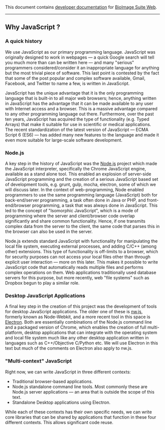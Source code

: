 This document contains [developer documentation](README.md) for
[BioImage Suite Web](https://bioimagesuiteweb.github.io/webapp/). 

---

## Why JavaScript ?

### A quick history

We use JavaScript as our primary programming language. JavaScript was originally designed to work in
webpages — a quick Google search will tell you much more than can be written here — and many "serious"
programmers considered/consider it an inappropriate language for anything but the
most trivial piece of software. This last point is contested
by the fact that some of the post popular and complex software available, Gmail, Facebook, and Twitter to name a few, is written in JavaScript.

 JavaScript has the unique advantage that it is the only programming language that is built-in to
all major web browsers; hence, anything written in JavaScript has the
advantage that it can be made available to any user with Internet access and a browser. This is a massive advantage compared to any other programming
language out there. Furthermore, over the past ten years, JavaScript has
acquired the type of functionality (e.g. Typed Arrays) that make it suitable
for use in scientific or medical applications. The recent standardization
of the latest version of JavaScript —  ECMA
Script 6 (ES6) — has added many new features to the language and
made it even more suitable for large-scale software development.

### Node.js

A key step in the history of JavaScript was the [Node.js](https://nodejs.org/en/)
project which made the JavaScript interpreter, specifically the Chrome JavaScript
engine, available as a stand alone tool. This enabled an
explosion of server-side JavaScript programming and the creation
of a serious JavaScript based set of development tools, e.g. grunt,
gulp, mocha, electron, some of which we will discuss later. In
the context of web-programming, Node enabled programmers to use the
same programming language (JavaScript) both for back-end/server programming, a task often done in Java or PHP, and front-end/browser programming, a task that was always done in JavaScript. This led to the
concept of "Isomorphic JavaScript", which is a mode of programming
where the server and client/browser code overlap
significantly and share common functionality. Hence, if one transmits
complex data from the server to the client, the same code that parses
this in the browser can also be used in the server.

Node.js extends standard JavaScript with functionality for
manipulating the local file system, executing external processes, and
adding C/C++ (among other) extensions. This type of functionality is off-limits to a browser, which for security purposes can not
access your local files other than through explicit user interaction
— more on this later. This makes it possible to
write JavaScript code that automatically reads multiple files and performs
complex operations on them. Web applications traditionally used
database servers for this purpose, but more recently, web "file systems"
such as Dropbox begun to play a similar role.

### Desktop JavaScript Applications

A final key step in the creation of this project was the development of tools for
desktop JavaScript applications. The older one of these is
[nw.js](http://nwjs.io/), formerly known as Node-Webkit, and a more
recent tool in this space is [Electron](https://electronjs.org/). Both are
essentially combinations of the Node.js command line and a packaged
version of Chrome, which enables the creation of full multi-platform,
desktop applications that can integrate with the operating system
and local file system much like any other desktop application written in
languages such as C++/Objective C/Python etc. We will use Electron in
this text but much of the comments on Electron also apply to nw.js.

### "Multi-context" JavaScript

Right now, we can write JavaScript in three different contexts:

* Traditional browser-based applications.
* Node.js standalone command line tools. Most commonly these are Node.js server applications — an area that is outside the scope of this text.
* Standalone Desktop applications using Electron.

While each of these contexts has their own specific needs, we can write
core libraries that can be shared by applications that function in these
four different contexts. This allows significant code reuse.

